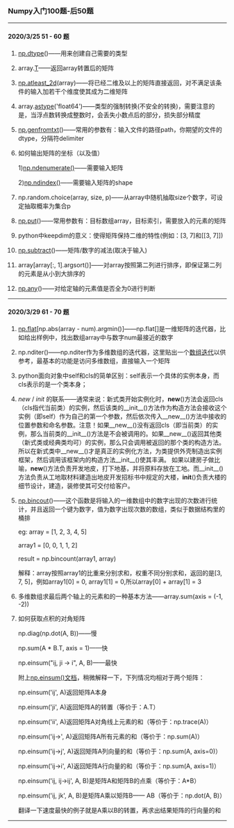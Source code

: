 ### Numpy入门100题-后50题

---

#### 2020/3/25 51 - 60 题

1. [np.dtype](https://docs.scipy.org/doc/numpy/reference/generated/numpy.dtype.html)()——用来创建自己需要的类型

2. array.[T](https://docs.scipy.org/doc/numpy/reference/generated/numpy.ndarray.T.html)——返回array转置后的矩阵

3. [np.atleast_2d](https://numpy.org/doc/1.18/reference/generated/numpy.atleast_2d.html)(array)——将已经二维及以上的矩阵直接返回，对不满足该条件的输入加若干个维度使其成为二维矩阵

4. array.[astype](https://docs.scipy.org/doc/numpy/reference/generated/numpy.ndarray.astype.html)('float64')——类型的强制转换(不安全的转换)，需要注意的是，当浮点数转换成整数时，会丢失小数点后的部分，损失部分精度

5. [np.genfromtxt](https://docs.scipy.org/doc/numpy/reference/generated/numpy.genfromtxt.html#numpy.genfromtxt)()——常用的参数有：输入文件的路径path，你期望的文件的dtype，分隔符delimiter

6. 如何输出矩阵的坐标（以及值）

   1)[np.ndenumerate()](https://docs.scipy.org/doc/numpy/reference/generated/numpy.ndenumerate.html)——需要输入矩阵
   
   2)[np.ndindex()](https://docs.scipy.org/doc/numpy/reference/generated/numpy.ndindex.html)——需要输入矩阵的shape

7. np.random.choice(array, size, p)——从array中随机抽取size个数字，可设定抽取概率为集合p

8. [np.put](https://docs.scipy.org/doc/numpy/reference/generated/numpy.put.html)()——常用参数有：目标数组array，目标索引，需要放入的元素的矩阵

9. python中keepdim的意义：使得矩阵保持二维的特性(例如：[3, 7]和[[3, 7]])
       
10. [np.subtract](https://docs.scipy.org/doc/numpy/reference/generated/numpy.subtract.html)()——矩阵/数字的减法(取决于输入)

11. array[array[:, 1].argsort()]——对array按照第二列进行排序，即保证第二列的元素是从小到大排序的

12. [np.any](https://docs.scipy.org/doc/numpy/reference/generated/numpy.any.html)()——对给定轴的元素值是否全为0进行判断

---

#### 2020/3/29 61 - 70 题

1. [np.flat](https://docs.scipy.org/doc/numpy/reference/generated/numpy.ndarray.flat.html)[np.abs(array - num).argmin()]——np.flat[]是一维矩阵的迭代器，比如给出样例中，找出数组array中与数字num最接近的数字

2. np.nditer()——np.nditer作为多维数组的迭代器，这里贴出一个[数组迭代](https://docs.scipy.org/doc/numpy/reference/arrays.nditer.html#arrays-nditer)以供参考，最基本的功能是访问多维数组，直接输入一个矩阵

3. python面向对象中self和cls的简单区别：self表示一个具体的实例本身，而cls表示的是一个类本身；

4. _new_ / _init_ 的联系——通常来说：新式类开始实例化时，__new__()方法会返回cls（cls指代当前类）的实例，然后该类的__init__()方法作为构造方法会接收这个实例（即self）作为自己的第一个参数，然后依次传入__new__()方法中接收的位置参数和命名参数。注意！如果__new__()没有返回cls（即当前类）的实例，那么当前类的__init__()方法是不会被调用的。如果__new__()返回其他类（新式类或经典类均可）的实例，那么只会调用被返回的那个类的构造方法。所以在新式类中__new__()才是真正的实例化方法，为类提供外壳制造出实例框架，然后调用该框架内的构造方法__init__()使其丰满。 如果以建房子做比喻，__new__()方法负责开发地皮，打下地基，并将原料存放在工地。而__init__()方法负责从工地取材料建造出地皮开发招标书中规定的大楼，__init__()负责大楼的细节设计，建造，装修使其可交付给客户。

5. [np.bincout](https://docs.scipy.org/doc/numpy/reference/generated/numpy.bincount.html)()——这个函数是将输入的一维数组中的数字出现的次数进行统计，并且返回一个键为数字，值为数字出现次数的数组，类似于数据结构里的桶排

   eg: array = [1, 2, 3, 4, 5]
  
      array1 = [0, 0, 1, 1, 2]
      
      result = np.bincount(array1, array)
      
      解释：array按照array1的比重来分别求和，权重不同分别求和，返回的是[3, 7, 5]，例如array1[0] = 0, array1[1] = 0,所以array[0] + array[1] = 3

6. 多维数组求最后两个轴上的元素和的一种基本方法——array.sum(axis = (-1, -2))

7. 如何获取点积的对角矩阵
   
   np.diag(np.dot(A, B))——慢
   
   np.sum(A * B.T, axis = 1)——快
   
   np.einsum("ij, ji -> i", A, B)——最快
   
   附上[np.einsum()文档](https://docs.scipy.org/doc/numpy/reference/generated/numpy.einsum.html)，稍微解释一下，下列情况均相对于两个矩阵：
   
   np.einsum('ij', A)返回矩阵A本身
   
   np.einsum('ji', A)返回矩阵A的转置（等价于：A.T）
   
   np.einsum('ii', A)返回矩阵A对角线上元素的和（等价于：np.trace(A)）
   
   np.einsum('ij->', A)返回矩阵A所有元素的和（等价于：np.sum(A)）
   
   np.einsum('ij->j', A)返回矩阵A列向量的和（等价于：np.sum(A, axis=0)）
   
   np.einsum('ij->i', A)返回矩阵A行向量的和（等价于：np.sum(A, axis=1)）
   
   np.einsum('ij, ij->ij', A, B)是矩阵A和矩阵B的点乘（等价于：A*B）
   
   np.einsum('ij, jk', A, B)是矩阵A乘以矩阵B—— AB（等价于：np.dot(A, B)）

   翻译一下速度最快的例子就是A乘以B的转置，再求出结果矩阵的行向量的和
   
---
   
   
